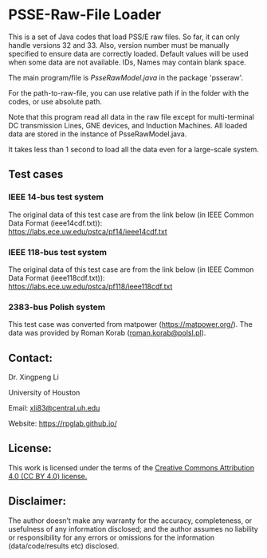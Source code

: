 # PSSE-Raw-File Loader
This is a set of Java codes that load PSS/E raw files. So far, it can only handle versions 32 and 33. Also, version number must be manually specified to ensure data are correctly loaded. Default values will be used when some data are not available. IDs, Names may contain blank space.

The main program/file is *PsseRawModel.java* in the package 'psseraw'.

For the path-to-raw-file, you can use relative path if in the folder with the codes, or use absolute path.

Note that this program read all data in the raw file except for multi-terminal DC transmission Lines, GNE devices, and Induction Machines. All loaded data are stored in the instance of PsseRawModel.java.

It takes less than 1 second to load all the data even for a large-scale system.

## Test cases

### IEEE 14-bus test system
The original data of this test case are from the link below (in IEEE Common Data Format (ieee14cdf.txt)):
https://labs.ece.uw.edu/pstca/pf14/ieee14cdf.txt


### IEEE 118-bus test system
The original data of this test case are from the link below (in IEEE Common Data Format (ieee118cdf.txt)):
https://labs.ece.uw.edu/pstca/pf118/ieee118cdf.txt

### 2383-bus Polish system
This test case was converted from matpower (https://matpower.org/). The data was provided by Roman Korab (roman.korab@polsl.pl).


## Contact:
Dr. Xingpeng Li

University of Houston

Email: xli83@central.uh.edu

Website: <a class="off" href="/"  target="_blank">https://rpglab.github.io/</a>


## License:
This work is licensed under the terms of the <a class="off" href="https://creativecommons.org/licenses/by/4.0/"  target="_blank">Creative Commons Attribution 4.0 (CC BY 4.0) license.</a>


## Disclaimer:
The author doesn’t make any warranty for the accuracy, completeness, or usefulness of any information disclosed; and the author assumes no liability or responsibility for any errors or omissions for the information (data/code/results etc) disclosed.

